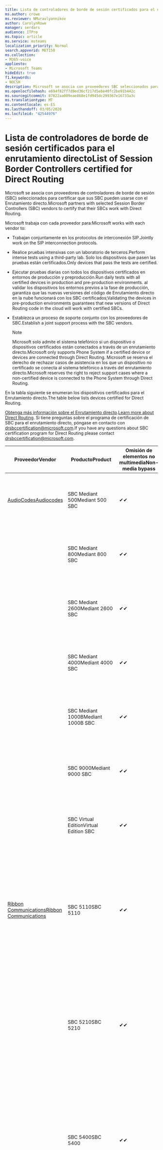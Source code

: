 ```yaml
---
title: Lista de controladores de borde de sesión certificados para el enrutamiento directo
ms.author: crowe
ms.reviewer: NMuravlyannikov
author: CarolynRowe
manager: serdars
audience: ITPro
ms.topic: article
ms.service: msteams
localization_priority: Normal
search.appverid: MET150
ms.collection:
- M365-voice
appliesto:
- Microsoft Teams
hideEdit: true
f1.keywords:
- NOCSH
description: Microsoft se asocia con proveedores SBC seleccionados para certificar que sus SBC pueden usarse con el Enrutamiento directo.
ms.openlocfilehash: e694f82ff7d9ed36cf217d5ebe40fc2be91b442c
ms.sourcegitcommit: 87022aa009eae868e1fd945dc299367e16733a3c
ms.translationtype: MT
ms.contentlocale: es-ES
ms.lasthandoff: 03/05/2020
ms.locfileid: "42544976"
---
```

# <a name="list-of-session-border-controllers-certified-for-direct-routing"></a><span data-ttu-id="427ec-103">Lista de controladores de borde de sesión certificados para el enrutamiento directo</span><span class="sxs-lookup"><span data-stu-id="427ec-103">List of Session Border Controllers certified for Direct Routing</span></span>

<span data-ttu-id="427ec-104">Microsoft se asocia con proveedores de controladores de borde de sesión (SBC) seleccionados para certificar que sus SBC pueden usarse con el Enrutamiento directo.</span><span class="sxs-lookup"><span data-stu-id="427ec-104">Microsoft partners with selected Session Border Controllers (SBC) vendors to certify that their SBCs work with Direct Routing.</span></span> 

<span data-ttu-id="427ec-105">Microsoft trabaja con cada proveedor para:</span><span class="sxs-lookup"><span data-stu-id="427ec-105">Microsoft works with each vendor to:</span></span> 

- <span data-ttu-id="427ec-106">Trabajan conjuntamente en los protocolos de interconexión SIP.</span><span class="sxs-lookup"><span data-stu-id="427ec-106">Jointly work on the SIP interconnection protocols.</span></span>
- <span data-ttu-id="427ec-107">Realice pruebas intensivas con un laboratorio de terceros.</span><span class="sxs-lookup"><span data-stu-id="427ec-107">Perform intense tests using a third-party lab.</span></span> <span data-ttu-id="427ec-108">Solo los dispositivos que pasen las pruebas están certificados.</span><span class="sxs-lookup"><span data-stu-id="427ec-108">Only devices that pass the tests are certified.</span></span> 
- <span data-ttu-id="427ec-109">Ejecutar pruebas diarias con todos los dispositivos certificados en entornos de producción y preproducción.</span><span class="sxs-lookup"><span data-stu-id="427ec-109">Run daily tests with all certified devices in production and pre-production environments.</span></span> <span data-ttu-id="427ec-110">al validar los dispositivos los entornos previos a la fase de producción, garantiza que las nuevas versiones del código de Enrutamiento directo en la nube funcionará con los SBC certificados;</span><span class="sxs-lookup"><span data-stu-id="427ec-110">Validating the devices in pre-production environments guarantees that new versions of Direct Routing code in the cloud will work with certified SBCs.</span></span> 
- <span data-ttu-id="427ec-111">Establezca un proceso de soporte conjunto con los proveedores de SBC.</span><span class="sxs-lookup"><span data-stu-id="427ec-111">Establish a joint support process with the SBC vendors.</span></span>


  > [!NOTE]
  > <span data-ttu-id="427ec-112">Microsoft solo admite el sistema telefónico si un dispositivo o dispositivos certificados están conectados a través de un enrutamiento directo.</span><span class="sxs-lookup"><span data-stu-id="427ec-112">Microsoft only supports Phone System if a certified device or devices are connected through Direct Routing.</span></span> <span data-ttu-id="427ec-113">Microsoft se reserva el derecho de rechazar casos de asistencia en los que un dispositivo no certificado se conecta al sistema telefónico a través del enrutamiento directo.</span><span class="sxs-lookup"><span data-stu-id="427ec-113">Microsoft reserves the right to reject support cases where a non-certified device is connected to the Phone System through Direct Routing.</span></span> 

<span data-ttu-id="427ec-114">En la tabla siguiente se enumeran los dispositivos certificados para el Enrutamiento directo.</span><span class="sxs-lookup"><span data-stu-id="427ec-114">The table below lists devices certified for Direct Routing.</span></span> 

<span data-ttu-id="427ec-115">[Obtenga más información sobre el Enrutamiento directo](https://aka.ms/dr).</span><span class="sxs-lookup"><span data-stu-id="427ec-115">[Learn more about Direct Routing](https://aka.ms/dr).</span></span> <span data-ttu-id="427ec-116">Si tiene preguntas sobre el programa de certificación de SBC para el enrutamiento directo, póngase en contacto con drsbccertification@microsoft.com.</span><span class="sxs-lookup"><span data-stu-id="427ec-116">If you have any questions about SBC certification program for Direct Routing please contact drsbccertification@microsoft.com.</span></span>


|                                                       <span data-ttu-id="427ec-117">Proveedor</span><span class="sxs-lookup"><span data-stu-id="427ec-117">Vendor</span></span>                                                        |       <span data-ttu-id="427ec-118">Producto</span><span class="sxs-lookup"><span data-stu-id="427ec-118">Product</span></span>       | <span data-ttu-id="427ec-119">Omisión de elementos no multimedia</span><span class="sxs-lookup"><span data-stu-id="427ec-119">Non-media bypass</span></span> | <span data-ttu-id="427ec-120">Omisión de medios</span><span class="sxs-lookup"><span data-stu-id="427ec-120">Media bypass</span></span> | <span data-ttu-id="427ec-121">Versión del software</span><span class="sxs-lookup"><span data-stu-id="427ec-121">Software version</span></span> | <span data-ttu-id="427ec-122">Validada con proveedores de E911</span><span class="sxs-lookup"><span data-stu-id="427ec-122">Validated with E911 providers</span></span> | <span data-ttu-id="427ec-123">Capacidad de ELIN</span><span class="sxs-lookup"><span data-stu-id="427ec-123">ELIN capable</span></span>
|---------------------------------------------------------------------------------------------------------------------|---------------------|------------------|--------------|------------------|-----------------|------------------|
| [<span data-ttu-id="427ec-124">AudioCodes</span><span class="sxs-lookup"><span data-stu-id="427ec-124">Audiocodes</span></span>](https://www.audiocodes.com/solutions-products/products/products-for-microsoft-365/direct-routing-for-microsoft-teams) |   <span data-ttu-id="427ec-125">SBC Mediant 500</span><span class="sxs-lookup"><span data-stu-id="427ec-125">Mediant 500 SBC</span></span>   |     <span data-ttu-id="427ec-126">&#10004;</span><span class="sxs-lookup"><span data-stu-id="427ec-126">&#10004;</span></span>     |   <span data-ttu-id="427ec-127">&#10004;</span><span class="sxs-lookup"><span data-stu-id="427ec-127">&#10004;</span></span>    |  <span data-ttu-id="427ec-128">7.20 a. 250</span><span class="sxs-lookup"><span data-stu-id="427ec-128">7.20A.250</span></span>   | <ul> <li> <span data-ttu-id="427ec-129">Enrutamiento de ubicación dinámica de ancho de banda</span><span class="sxs-lookup"><span data-stu-id="427ec-129">Bandwidth Dynamic Location Routing</span></span> </li> </ul>
|                                                                                                                     |   <span data-ttu-id="427ec-130">SBC Mediant 800</span><span class="sxs-lookup"><span data-stu-id="427ec-130">Mediant 800 SBC</span></span>   |     <span data-ttu-id="427ec-131">&#10004;</span><span class="sxs-lookup"><span data-stu-id="427ec-131">&#10004;</span></span>     |   <span data-ttu-id="427ec-132">&#10004;</span><span class="sxs-lookup"><span data-stu-id="427ec-132">&#10004;</span></span>     |  <span data-ttu-id="427ec-133">7.20 a. 250</span><span class="sxs-lookup"><span data-stu-id="427ec-133">7.20A.250</span></span>   |  <ul> <li> [<span data-ttu-id="427ec-134">Enrutamiento de ubicación dinámica de ancho de banda</span><span class="sxs-lookup"><span data-stu-id="427ec-134">Bandwidth Dynamic Location Routing</span></span>](https://www.bandwidth.com/partners/microsoft-teams-direct-routing) </li> </ul>  |    |
|                                                                                                                     |  <span data-ttu-id="427ec-135">SBC Mediant 2600</span><span class="sxs-lookup"><span data-stu-id="427ec-135">Mediant 2600 SBC</span></span>   |     <span data-ttu-id="427ec-136">&#10004;</span><span class="sxs-lookup"><span data-stu-id="427ec-136">&#10004;</span></span>     |   <span data-ttu-id="427ec-137">&#10004;</span><span class="sxs-lookup"><span data-stu-id="427ec-137">&#10004;</span></span>    |  <span data-ttu-id="427ec-138">7.20 a. 250</span><span class="sxs-lookup"><span data-stu-id="427ec-138">7.20A.250</span></span>   |   <ul> <li> [<span data-ttu-id="427ec-139">Enrutamiento de ubicación dinámica de ancho de banda</span><span class="sxs-lookup"><span data-stu-id="427ec-139">Bandwidth Dynamic Location Routing</span></span>](https://www.bandwidth.com/partners/microsoft-teams-direct-routing) </li> </ul>  |    |    
|                                                                                                                     |  <span data-ttu-id="427ec-140">SBC Mediant 4000</span><span class="sxs-lookup"><span data-stu-id="427ec-140">Mediant 4000 SBC</span></span>   |     <span data-ttu-id="427ec-141">&#10004;</span><span class="sxs-lookup"><span data-stu-id="427ec-141">&#10004;</span></span>     |   <span data-ttu-id="427ec-142">&#10004;</span><span class="sxs-lookup"><span data-stu-id="427ec-142">&#10004;</span></span>     |  <span data-ttu-id="427ec-143">7.20 a. 250</span><span class="sxs-lookup"><span data-stu-id="427ec-143">7.20A.250</span></span>   |   <ul> <li> [<span data-ttu-id="427ec-144">Enrutamiento de ubicación dinámica de ancho de banda</span><span class="sxs-lookup"><span data-stu-id="427ec-144">Bandwidth Dynamic Location Routing</span></span>](https://www.bandwidth.com/partners/microsoft-teams-direct-routing) </li> </ul>  |    |    
|                                                                                                                     | <span data-ttu-id="427ec-145">SBC Mediant 1000B</span><span class="sxs-lookup"><span data-stu-id="427ec-145">Mediant 1000B  SBC</span></span>  |     <span data-ttu-id="427ec-146">&#10004;</span><span class="sxs-lookup"><span data-stu-id="427ec-146">&#10004;</span></span>     |   <span data-ttu-id="427ec-147">Pending</span><span class="sxs-lookup"><span data-stu-id="427ec-147">Pending</span></span>     |  <span data-ttu-id="427ec-148">7.20 a. 250</span><span class="sxs-lookup"><span data-stu-id="427ec-148">7.20A.250</span></span>  |  <ul> <li> [<span data-ttu-id="427ec-149">Enrutamiento de ubicación dinámica de ancho de banda</span><span class="sxs-lookup"><span data-stu-id="427ec-149">Bandwidth Dynamic Location Routing</span></span>](https://www.bandwidth.com/partners/microsoft-teams-direct-routing) </li> </ul>  |    |    
|                                                                                                                     | <span data-ttu-id="427ec-150">SBC 9000</span><span class="sxs-lookup"><span data-stu-id="427ec-150">Mediant 9000  SBC</span></span>  |     <span data-ttu-id="427ec-151">&#10004;</span><span class="sxs-lookup"><span data-stu-id="427ec-151">&#10004;</span></span>     |   <span data-ttu-id="427ec-152">&#10004;</span><span class="sxs-lookup"><span data-stu-id="427ec-152">&#10004;</span></span>     |  <span data-ttu-id="427ec-153">7.20 a. 250</span><span class="sxs-lookup"><span data-stu-id="427ec-153">7.20A.250</span></span>   | <ul> <li> [<span data-ttu-id="427ec-154">Enrutamiento de ubicación dinámica de ancho de banda</span><span class="sxs-lookup"><span data-stu-id="427ec-154">Bandwidth Dynamic Location Routing</span></span>](https://www.bandwidth.com/partners/microsoft-teams-direct-routing) </li> </ul>    |    |                                                                       
|                                                                                                                     | <span data-ttu-id="427ec-155">SBC Virtual Edition</span><span class="sxs-lookup"><span data-stu-id="427ec-155">Virtual Edition SBC</span></span> |     <span data-ttu-id="427ec-156">&#10004;</span><span class="sxs-lookup"><span data-stu-id="427ec-156">&#10004;</span></span>     |   <span data-ttu-id="427ec-157">&#10004;</span><span class="sxs-lookup"><span data-stu-id="427ec-157">&#10004;</span></span>     |  <span data-ttu-id="427ec-158">7.20 a. 250</span><span class="sxs-lookup"><span data-stu-id="427ec-158">7.20A.250</span></span> |  <ul> <li> [<span data-ttu-id="427ec-159">Enrutamiento de ubicación dinámica de ancho de banda</span><span class="sxs-lookup"><span data-stu-id="427ec-159">Bandwidth Dynamic Location Routing</span></span>](https://www.bandwidth.com/partners/microsoft-teams-direct-routing) </li> </ul>   |    |    
|  [<span data-ttu-id="427ec-160">Ribbon Communications</span><span class="sxs-lookup"><span data-stu-id="427ec-160">Ribbon Communications</span></span>](https://ribboncommunications.com/solutions/enterprise-solutions/microsoft-skype-business)  |      <span data-ttu-id="427ec-161">SBC 5110</span><span class="sxs-lookup"><span data-stu-id="427ec-161">SBC 5110</span></span>       |     <span data-ttu-id="427ec-162">&#10004;</span><span class="sxs-lookup"><span data-stu-id="427ec-162">&#10004;</span></span>     |   <span data-ttu-id="427ec-163">&#10004;</span><span class="sxs-lookup"><span data-stu-id="427ec-163">&#10004;</span></span>    |       <span data-ttu-id="427ec-164">7,2</span><span class="sxs-lookup"><span data-stu-id="427ec-164">7.2</span></span>       | <ul> <li> [<span data-ttu-id="427ec-165">Enrutamiento de ubicación dinámica de ancho de banda</span><span class="sxs-lookup"><span data-stu-id="427ec-165">Bandwidth Dynamic Location Routing</span></span>](https://www.bandwidth.com/partners/microsoft-teams-direct-routing) </li> <li><span data-ttu-id="427ec-166">Entrada ERS</span><span class="sxs-lookup"><span data-stu-id="427ec-166">Intrado ERS</span></span> </li> <li><span data-ttu-id="427ec-167">Entrada EGW</span><span class="sxs-lookup"><span data-stu-id="427ec-167">Intrado EGW</span></span></li> <li> <span data-ttu-id="427ec-168">Movilidad del horizonte de cielo rojo</span><span class="sxs-lookup"><span data-stu-id="427ec-168">Red Sky Horizon Mobility</span></span> </li>  </ul> |   <span data-ttu-id="427ec-169">No</span><span class="sxs-lookup"><span data-stu-id="427ec-169">No</span></span> |    
|                                                                                                                     |      <span data-ttu-id="427ec-170">SBC 5210</span><span class="sxs-lookup"><span data-stu-id="427ec-170">SBC 5210</span></span>       |     <span data-ttu-id="427ec-171">&#10004;</span><span class="sxs-lookup"><span data-stu-id="427ec-171">&#10004;</span></span>     |  <span data-ttu-id="427ec-172">&#10004;</span><span class="sxs-lookup"><span data-stu-id="427ec-172">&#10004;</span></span>    |       <span data-ttu-id="427ec-173">7,2</span><span class="sxs-lookup"><span data-stu-id="427ec-173">7.2</span></span>       |  <ul> <li> [<span data-ttu-id="427ec-174">Enrutamiento de ubicación dinámica de ancho de banda</span><span class="sxs-lookup"><span data-stu-id="427ec-174">Bandwidth Dynamic Location Routing</span></span>](https://www.bandwidth.com/partners/microsoft-teams-direct-routing) </li> <li><span data-ttu-id="427ec-175">Entrada ERS</span><span class="sxs-lookup"><span data-stu-id="427ec-175">Intrado ERS</span></span> </li> <li><span data-ttu-id="427ec-176">Entrada EGW</span><span class="sxs-lookup"><span data-stu-id="427ec-176">Intrado EGW</span></span></li> <li> <span data-ttu-id="427ec-177">Movilidad del horizonte de cielo rojo</span><span class="sxs-lookup"><span data-stu-id="427ec-177">Red Sky Horizon Mobility</span></span> </li> </ul> | <span data-ttu-id="427ec-178">No</span><span class="sxs-lookup"><span data-stu-id="427ec-178">No</span></span>   |    
|                                                                                                                     |      <span data-ttu-id="427ec-179">SBC 5400</span><span class="sxs-lookup"><span data-stu-id="427ec-179">SBC 5400</span></span>       |     <span data-ttu-id="427ec-180">&#10004;</span><span class="sxs-lookup"><span data-stu-id="427ec-180">&#10004;</span></span>     |   <span data-ttu-id="427ec-181">&#10004;</span><span class="sxs-lookup"><span data-stu-id="427ec-181">&#10004;</span></span>   |       <span data-ttu-id="427ec-182">7,2</span><span class="sxs-lookup"><span data-stu-id="427ec-182">7.2</span></span>       |  <ul> <li> [<span data-ttu-id="427ec-183">Enrutamiento de ubicación dinámica de ancho de banda</span><span class="sxs-lookup"><span data-stu-id="427ec-183">Bandwidth Dynamic Location Routing</span></span>](https://www.bandwidth.com/partners/microsoft-teams-direct-routing) </li><li><span data-ttu-id="427ec-184">Entrada ERS</span><span class="sxs-lookup"><span data-stu-id="427ec-184">Intrado ERS</span></span> </li> <li><span data-ttu-id="427ec-185">Entrada EGW</span><span class="sxs-lookup"><span data-stu-id="427ec-185">Intrado EGW</span></span></li> <li> <span data-ttu-id="427ec-186">Movilidad del horizonte de cielo rojo</span><span class="sxs-lookup"><span data-stu-id="427ec-186">Red Sky Horizon Mobility</span></span> </li> </ul>  |<span data-ttu-id="427ec-187">No</span><span class="sxs-lookup"><span data-stu-id="427ec-187">No</span></span>|    
|                                                                                                                     |      <span data-ttu-id="427ec-188">SBC 7000</span><span class="sxs-lookup"><span data-stu-id="427ec-188">SBC 7000</span></span>       |     <span data-ttu-id="427ec-189">&#10004;</span><span class="sxs-lookup"><span data-stu-id="427ec-189">&#10004;</span></span>     |   <span data-ttu-id="427ec-190">&#10004;</span><span class="sxs-lookup"><span data-stu-id="427ec-190">&#10004;</span></span>    |       <span data-ttu-id="427ec-191">7,2</span><span class="sxs-lookup"><span data-stu-id="427ec-191">7.2</span></span>       |   <ul> <li> [<span data-ttu-id="427ec-192">Enrutamiento de ubicación dinámica de ancho de banda</span><span class="sxs-lookup"><span data-stu-id="427ec-192">Bandwidth Dynamic Location Routing</span></span>](https://www.bandwidth.com/partners/microsoft-teams-direct-routing) </li> <li><span data-ttu-id="427ec-193">Entrada ERS</span><span class="sxs-lookup"><span data-stu-id="427ec-193">Intrado ERS</span></span> </li> <li><span data-ttu-id="427ec-194">Entrada EGW</span><span class="sxs-lookup"><span data-stu-id="427ec-194">Intrado EGW</span></span></li> <li> <span data-ttu-id="427ec-195">Movilidad del horizonte de cielo rojo</span><span class="sxs-lookup"><span data-stu-id="427ec-195">Red Sky Horizon Mobility</span></span> </li> </ul> |  <span data-ttu-id="427ec-196">No</span><span class="sxs-lookup"><span data-stu-id="427ec-196">No</span></span>  |    
|                                                                                                                     |       <span data-ttu-id="427ec-197">SBC SWe</span><span class="sxs-lookup"><span data-stu-id="427ec-197">SBC SWe</span></span>       |     <span data-ttu-id="427ec-198">&#10004;</span><span class="sxs-lookup"><span data-stu-id="427ec-198">&#10004;</span></span>     |   <span data-ttu-id="427ec-199">&#10004;</span><span class="sxs-lookup"><span data-stu-id="427ec-199">&#10004;</span></span>   |       <span data-ttu-id="427ec-200">7,2</span><span class="sxs-lookup"><span data-stu-id="427ec-200">7.2</span></span>       |   <ul> <li> [<span data-ttu-id="427ec-201">Enrutamiento de ubicación dinámica de ancho de banda</span><span class="sxs-lookup"><span data-stu-id="427ec-201">Bandwidth Dynamic Location Routing</span></span>](https://www.bandwidth.com/partners/microsoft-teams-direct-routing) </li> <li><span data-ttu-id="427ec-202">Entrada ERS</span><span class="sxs-lookup"><span data-stu-id="427ec-202">Intrado ERS</span></span> </li> <li><span data-ttu-id="427ec-203">Entrada EGW</span><span class="sxs-lookup"><span data-stu-id="427ec-203">Intrado EGW</span></span></li> <li> <span data-ttu-id="427ec-204">Movilidad del horizonte de cielo rojo</span><span class="sxs-lookup"><span data-stu-id="427ec-204">Red Sky Horizon Mobility</span></span> </li> </ul> |   <span data-ttu-id="427ec-205">No</span><span class="sxs-lookup"><span data-stu-id="427ec-205">No</span></span> |    
|                                                                                                                     |      <span data-ttu-id="427ec-206">SBC 1000</span><span class="sxs-lookup"><span data-stu-id="427ec-206">SBC 1000</span></span>       |     <span data-ttu-id="427ec-207">&#10004;</span><span class="sxs-lookup"><span data-stu-id="427ec-207">&#10004;</span></span>     |   <span data-ttu-id="427ec-208">&#10004;</span><span class="sxs-lookup"><span data-stu-id="427ec-208">&#10004;</span></span>    |      <span data-ttu-id="427ec-209">8.0.3 (compilación 537)</span><span class="sxs-lookup"><span data-stu-id="427ec-209">8.0.3 (build 537)</span></span>     |  <ul> <li> [<span data-ttu-id="427ec-210">Enrutamiento de ubicación dinámica de ancho de banda</span><span class="sxs-lookup"><span data-stu-id="427ec-210">Bandwidth Dynamic Location Routing</span></span>](https://www.bandwidth.com/partners/microsoft-teams-direct-routing) </li> <li> <span data-ttu-id="427ec-211">Entrada ERS</span><span class="sxs-lookup"><span data-stu-id="427ec-211">Intrado ERS</span></span> </li> <li><span data-ttu-id="427ec-212">Entrada EGW</span><span class="sxs-lookup"><span data-stu-id="427ec-212">Intrado EGW</span></span> </li> <li> <span data-ttu-id="427ec-213">Movilidad del horizonte de cielo rojo</span><span class="sxs-lookup"><span data-stu-id="427ec-213">Red Sky Horizon Mobility</span></span> </li> </ul>   |    <span data-ttu-id="427ec-214">Sí</span><span class="sxs-lookup"><span data-stu-id="427ec-214">Yes</span></span>     |    
|                                                                                                                     |      <span data-ttu-id="427ec-215">SBC 2000</span><span class="sxs-lookup"><span data-stu-id="427ec-215">SBC 2000</span></span>       |     <span data-ttu-id="427ec-216">&#10004;</span><span class="sxs-lookup"><span data-stu-id="427ec-216">&#10004;</span></span>     |   <span data-ttu-id="427ec-217">&#10004;</span><span class="sxs-lookup"><span data-stu-id="427ec-217">&#10004;</span></span>   |     <span data-ttu-id="427ec-218">8.0.3 (compilación 537)</span><span class="sxs-lookup"><span data-stu-id="427ec-218">8.0.3 (build 537)</span></span>     |  <ul> <li>[<span data-ttu-id="427ec-219">Enrutamiento de ubicación dinámica de ancho de banda</span><span class="sxs-lookup"><span data-stu-id="427ec-219">Bandwidth Dynamic Location Routing</span></span>](https://www.bandwidth.com/partners/microsoft-teams-direct-routing) </li> <li> <span data-ttu-id="427ec-220">Entrada ERS</span><span class="sxs-lookup"><span data-stu-id="427ec-220">Intrado ERS</span></span> </li> <li><span data-ttu-id="427ec-221">Entrada EGW</span><span class="sxs-lookup"><span data-stu-id="427ec-221">Intrado EGW</span></span> </li> <li> <span data-ttu-id="427ec-222">Movilidad del horizonte de cielo rojo</span><span class="sxs-lookup"><span data-stu-id="427ec-222">Red Sky Horizon Mobility</span></span> </li> </ul>   |     <span data-ttu-id="427ec-223">Sí</span><span class="sxs-lookup"><span data-stu-id="427ec-223">Yes</span></span>      |    
|                                                                                                                     |    <span data-ttu-id="427ec-224">SBC SWe Lite</span><span class="sxs-lookup"><span data-stu-id="427ec-224">SBC SWe Lite</span></span>     |     <span data-ttu-id="427ec-225">&#10004;</span><span class="sxs-lookup"><span data-stu-id="427ec-225">&#10004;</span></span>     |  <span data-ttu-id="427ec-226">&#10004;</span><span class="sxs-lookup"><span data-stu-id="427ec-226">&#10004;</span></span>    |      <span data-ttu-id="427ec-227">8.0.3 (compilación 216)</span><span class="sxs-lookup"><span data-stu-id="427ec-227">8.0.3 (build 216)</span></span>    |  <ul> <li> [<span data-ttu-id="427ec-228">Enrutamiento de ubicación dinámica de ancho de banda</span><span class="sxs-lookup"><span data-stu-id="427ec-228">Bandwidth Dynamic Location Routing</span></span>](https://www.bandwidth.com/partners/microsoft-teams-direct-routing) </li> <li> <span data-ttu-id="427ec-229">Entrada ERS</span><span class="sxs-lookup"><span data-stu-id="427ec-229">Intrado ERS</span></span> </li> <li><span data-ttu-id="427ec-230">Entrada EGW</span><span class="sxs-lookup"><span data-stu-id="427ec-230">Intrado EGW</span></span> </li> <li> <span data-ttu-id="427ec-231">Movilidad del horizonte de cielo rojo</span><span class="sxs-lookup"><span data-stu-id="427ec-231">Red Sky Horizon Mobility</span></span> </li> </ul>    |     <span data-ttu-id="427ec-232">Sí</span><span class="sxs-lookup"><span data-stu-id="427ec-232">Yes</span></span>      |   
| | <span data-ttu-id="427ec-233">Serie EdgeMarc</span><span class="sxs-lookup"><span data-stu-id="427ec-233">EdgeMarc Series</span></span> |  <span data-ttu-id="427ec-234">&#10004;</span><span class="sxs-lookup"><span data-stu-id="427ec-234">&#10004;</span></span> | | <span data-ttu-id="427ec-235">15.6.1</span><span class="sxs-lookup"><span data-stu-id="427ec-235">15.6.1</span></span> | 
|                     [<span data-ttu-id="427ec-236">Thinktel</span><span class="sxs-lookup"><span data-stu-id="427ec-236">Thinktel</span></span>](https://www.thinktel.ca/services/think-365/think-365-overview/)                      |    <span data-ttu-id="427ec-237">SBC Think 365</span><span class="sxs-lookup"><span data-stu-id="427ec-237">Think 365 SBC</span></span>    |     <span data-ttu-id="427ec-238">&#10004;</span><span class="sxs-lookup"><span data-stu-id="427ec-238">&#10004;</span></span>     |        <span data-ttu-id="427ec-239">Pending</span><span class="sxs-lookup"><span data-stu-id="427ec-239">Pending</span></span>   |       <span data-ttu-id="427ec-240">V1.4</span><span class="sxs-lookup"><span data-stu-id="427ec-240">V1.4</span></span>       |     |    |    
|                     [<span data-ttu-id="427ec-241">Oracle</span><span class="sxs-lookup"><span data-stu-id="427ec-241">Oracle</span></span>](https://www.oracle.com/industries/communications/enterprise-session-border-controller/microsoft.html)                      |    <span data-ttu-id="427ec-242">AP 1100</span><span class="sxs-lookup"><span data-stu-id="427ec-242">AP 1100</span></span>      |    <span data-ttu-id="427ec-243">&#10004;</span><span class="sxs-lookup"><span data-stu-id="427ec-243">&#10004;</span></span>     |    <span data-ttu-id="427ec-244">&#10004;</span><span class="sxs-lookup"><span data-stu-id="427ec-244">&#10004;</span></span>    |   <span data-ttu-id="427ec-245">8.3.0.0.1</span><span class="sxs-lookup"><span data-stu-id="427ec-245">8.3.0.0.1</span></span> |   <ul> <li> [<span data-ttu-id="427ec-246">Enrutamiento de ubicación dinámica de ancho de banda</span><span class="sxs-lookup"><span data-stu-id="427ec-246">Bandwidth Dynamic Location Routing</span></span>](https://www.bandwidth.com/partners/microsoft-teams-direct-routing) </li>  <li> <span data-ttu-id="427ec-247">Entrada ERS</span><span class="sxs-lookup"><span data-stu-id="427ec-247">Intrado ERS</span></span> </li> <li><span data-ttu-id="427ec-248">Entrada EGW</span><span class="sxs-lookup"><span data-stu-id="427ec-248">Intrado EGW</span></span> </li> </ul>   |    |    
|                                                                                                                    |    <span data-ttu-id="427ec-249">AP 3900</span><span class="sxs-lookup"><span data-stu-id="427ec-249">AP 3900</span></span>           |    <span data-ttu-id="427ec-250">&#10004;</span><span class="sxs-lookup"><span data-stu-id="427ec-250">&#10004;</span></span>     |    <span data-ttu-id="427ec-251">&#10004;</span><span class="sxs-lookup"><span data-stu-id="427ec-251">&#10004;</span></span>   |   <span data-ttu-id="427ec-252">8.3.0.0.1</span><span class="sxs-lookup"><span data-stu-id="427ec-252">8.3.0.0.1</span></span>  |  <ul> <li> [<span data-ttu-id="427ec-253">Enrutamiento de ubicación dinámica de ancho de banda</span><span class="sxs-lookup"><span data-stu-id="427ec-253">Bandwidth Dynamic Location Routing</span></span>](https://www.bandwidth.com/partners/microsoft-teams-direct-routing) </li>  <li> <span data-ttu-id="427ec-254">Entrada ERS</span><span class="sxs-lookup"><span data-stu-id="427ec-254">Intrado ERS</span></span> </li> <li><span data-ttu-id="427ec-255">Entrada EGW</span><span class="sxs-lookup"><span data-stu-id="427ec-255">Intrado EGW</span></span> </li> </ul>  |    |    
|                                                                                                                    |      <span data-ttu-id="427ec-256">AP 4600</span><span class="sxs-lookup"><span data-stu-id="427ec-256">AP 4600</span></span>         |    <span data-ttu-id="427ec-257">&#10004;</span><span class="sxs-lookup"><span data-stu-id="427ec-257">&#10004;</span></span>   |    <span data-ttu-id="427ec-258">&#10004;</span><span class="sxs-lookup"><span data-stu-id="427ec-258">&#10004;</span></span>     |     <span data-ttu-id="427ec-259">8.3.0.0.1</span><span class="sxs-lookup"><span data-stu-id="427ec-259">8.3.0.0.1</span></span>  |   <ul> <li> [<span data-ttu-id="427ec-260">Enrutamiento de ubicación dinámica de ancho de banda</span><span class="sxs-lookup"><span data-stu-id="427ec-260">Bandwidth Dynamic Location Routing</span></span>](https://www.bandwidth.com/partners/microsoft-teams-direct-routing) </li>  <li> <span data-ttu-id="427ec-261">Entrada ERS</span><span class="sxs-lookup"><span data-stu-id="427ec-261">Intrado ERS</span></span> </li> <li><span data-ttu-id="427ec-262">Entrada EGW</span><span class="sxs-lookup"><span data-stu-id="427ec-262">Intrado EGW</span></span> </li> </ul>  |    |    
|                                                                                                                    |      <span data-ttu-id="427ec-263">AP 6300</span><span class="sxs-lookup"><span data-stu-id="427ec-263">AP 6300</span></span>         |    <span data-ttu-id="427ec-264">&#10004;</span><span class="sxs-lookup"><span data-stu-id="427ec-264">&#10004;</span></span>   |    <span data-ttu-id="427ec-265">&#10004;</span><span class="sxs-lookup"><span data-stu-id="427ec-265">&#10004;</span></span>     |     <span data-ttu-id="427ec-266">8.3.0.0.1</span><span class="sxs-lookup"><span data-stu-id="427ec-266">8.3.0.0.1</span></span>  |  <ul> <li> [<span data-ttu-id="427ec-267">Enrutamiento de ubicación dinámica de ancho de banda</span><span class="sxs-lookup"><span data-stu-id="427ec-267">Bandwidth Dynamic Location Routing</span></span>](https://www.bandwidth.com/partners/microsoft-teams-direct-routing) </li> <li> <span data-ttu-id="427ec-268">Entrada ERS</span><span class="sxs-lookup"><span data-stu-id="427ec-268">Intrado ERS</span></span> </li> <li><span data-ttu-id="427ec-269">Entrada EGW</span><span class="sxs-lookup"><span data-stu-id="427ec-269">Intrado EGW</span></span> </li> </ul>   |    |    
|                                                                                                                   |      <span data-ttu-id="427ec-270">AP 6350</span><span class="sxs-lookup"><span data-stu-id="427ec-270">AP 6350</span></span>           |    <span data-ttu-id="427ec-271">&#10004;</span><span class="sxs-lookup"><span data-stu-id="427ec-271">&#10004;</span></span>   |    <span data-ttu-id="427ec-272">&#10004;</span><span class="sxs-lookup"><span data-stu-id="427ec-272">&#10004;</span></span>    |     <span data-ttu-id="427ec-273">8.3.0.0.1</span><span class="sxs-lookup"><span data-stu-id="427ec-273">8.3.0.0.1</span></span>  |   <ul> <li> [<span data-ttu-id="427ec-274">Enrutamiento de ubicación dinámica de ancho de banda</span><span class="sxs-lookup"><span data-stu-id="427ec-274">Bandwidth Dynamic Location Routing</span></span>](https://www.bandwidth.com/partners/microsoft-teams-direct-routing) </li> <li> <span data-ttu-id="427ec-275">Entrada ERS</span><span class="sxs-lookup"><span data-stu-id="427ec-275">Intrado ERS</span></span> </li> <li><span data-ttu-id="427ec-276">Entrada EGW</span><span class="sxs-lookup"><span data-stu-id="427ec-276">Intrado EGW</span></span> </li> </ul>  |    |                                            
|                                                                                                                    |      <span data-ttu-id="427ec-277">VME</span><span class="sxs-lookup"><span data-stu-id="427ec-277">VME</span></span>           |    <span data-ttu-id="427ec-278">&#10004;</span><span class="sxs-lookup"><span data-stu-id="427ec-278">&#10004;</span></span>    |    <span data-ttu-id="427ec-279">&#10004;</span><span class="sxs-lookup"><span data-stu-id="427ec-279">&#10004;</span></span>    |     <span data-ttu-id="427ec-280">8.3.0.0.1</span><span class="sxs-lookup"><span data-stu-id="427ec-280">8.3.0.0.1</span></span>   |   <ul> <li> [<span data-ttu-id="427ec-281">Enrutamiento de ubicación dinámica de ancho de banda</span><span class="sxs-lookup"><span data-stu-id="427ec-281">Bandwidth Dynamic Location Routing</span></span>](https://www.bandwidth.com/partners/microsoft-teams-direct-routing) </li> <li> <span data-ttu-id="427ec-282">Entrada ERS</span><span class="sxs-lookup"><span data-stu-id="427ec-282">Intrado ERS</span></span> </li> <li><span data-ttu-id="427ec-283">Entrada EGW</span><span class="sxs-lookup"><span data-stu-id="427ec-283">Intrado EGW</span></span> </li> </ul>   |    |    
|                     [<span data-ttu-id="427ec-284">TE-SYSTEMS</span><span class="sxs-lookup"><span data-stu-id="427ec-284">TE-SYSTEMS</span></span>](https://www.anynode.de/anynode-and-microsoft-teams/)                               |     <span data-ttu-id="427ec-285">anynode</span><span class="sxs-lookup"><span data-stu-id="427ec-285">anynode</span></span>         |     <span data-ttu-id="427ec-286">&#10004;</span><span class="sxs-lookup"><span data-stu-id="427ec-286">&#10004;</span></span>   |  <span data-ttu-id="427ec-287">&#10004;</span><span class="sxs-lookup"><span data-stu-id="427ec-287">&#10004;</span></span>   |      <span data-ttu-id="427ec-288">v3.16.2</span><span class="sxs-lookup"><span data-stu-id="427ec-288">v3.16.2</span></span>      |     |    |    


<span data-ttu-id="427ec-289">En la siguiente tabla se enumeran los dispositivos verificados para la interoperabilidad entre el enrutamiento directo y los dispositivos analógicos.</span><span class="sxs-lookup"><span data-stu-id="427ec-289">The following table lists devices that are verified for interoperability between Direct Routing and Analog Devices.</span></span>

|                                                       <span data-ttu-id="427ec-290">Proveedor</span><span class="sxs-lookup"><span data-stu-id="427ec-290">Vendor</span></span>                                                        |       <span data-ttu-id="427ec-291">Producto</span><span class="sxs-lookup"><span data-stu-id="427ec-291">Product</span></span>       | <span data-ttu-id="427ec-292">Probado</span><span class="sxs-lookup"><span data-stu-id="427ec-292">Verified</span></span>
|---------------------------------------------------------------------------------------------------------------------|---------------------|------------------|
| [<span data-ttu-id="427ec-293">AudioCodes</span><span class="sxs-lookup"><span data-stu-id="427ec-293">Audiocodes</span></span>](https://www.audiocodes.com/solutions-products/products/products-for-microsoft-365/direct-routing-for-microsoft-teams) |   [<span data-ttu-id="427ec-294">ATA-1</span><span class="sxs-lookup"><span data-stu-id="427ec-294">ATA-1</span></span>](https://www.audiocodes.com/media/2373/mp-1xx-and-mp-124-datasheet.pdf)   |     <span data-ttu-id="427ec-295">&#10004;</span><span class="sxs-lookup"><span data-stu-id="427ec-295">&#10004;</span></span>     |
| [<span data-ttu-id="427ec-296">Lazo</span><span class="sxs-lookup"><span data-stu-id="427ec-296">Ribbon</span></span>](https://ribboncommunications.com/solutions/enterprise-solutions/microsoft-solutions) |   [<span data-ttu-id="427ec-297">SBC 1000. Versión del software: 8.1.1 (compilación 527)</span><span class="sxs-lookup"><span data-stu-id="427ec-297">SBC 1000. Software version: 8.1.1 (build 527)</span></span>](https://support.sonus.net/display/UXDOC81/Connect+SBC+Edge+to+Microsoft+Teams+Direct+Routing+to+Support+Analog+Devices)   |     <span data-ttu-id="427ec-298">&#10004;</span><span class="sxs-lookup"><span data-stu-id="427ec-298">&#10004;</span></span>     |
| [<span data-ttu-id="427ec-299">Lazo</span><span class="sxs-lookup"><span data-stu-id="427ec-299">Ribbon</span></span>](https://ribboncommunications.com/solutions/enterprise-solutions/microsoft-solutions) |   [<span data-ttu-id="427ec-300">SBC 2000. Versión del software: 8.1.1 (compilación 527)</span><span class="sxs-lookup"><span data-stu-id="427ec-300">SBC 2000. Software version: 8.1.1 (build 527)</span></span>](https://support.sonus.net/display/UXDOC81/Connect+SBC+Edge+to+Microsoft+Teams+Direct+Routing+to+Support+Analog+Devices)   |     <span data-ttu-id="427ec-301">&#10004;</span><span class="sxs-lookup"><span data-stu-id="427ec-301">&#10004;</span></span>     |


<span data-ttu-id="427ec-302">Para enviarnos comentarios sobre los equipos, como ideas para nuevas características, vea [uservoice](https://microsoftteams.uservoice.com) Anote la certificación concedida a una versión principal.</span><span class="sxs-lookup"><span data-stu-id="427ec-302">To give us product feedback about Teams, such as ideas for new features, see [Uservoice](https://microsoftteams.uservoice.com) Note the certification granted to a major version.</span></span> <span data-ttu-id="427ec-303">Eso significa que se admite el firmware con cualquier número en el firmware de SBC siguiendo la versión principal.</span><span class="sxs-lookup"><span data-stu-id="427ec-303">That means that firmware with any number in the SBC firmware following the major version is supported.</span></span>
